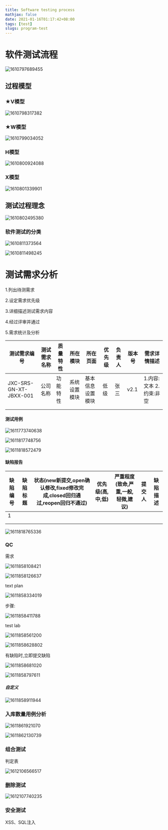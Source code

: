 ```yaml
---
title: Software testing process
mathjax: false
date: 2021-01-16T01:17:42+08:00
tags: [test]
slugs: program-test
---
```


# 软件测试流程

![1610797689455](https://cdn.kayleh.top/gh/kayleh/cdn3/软件测试流程/1610797689455.png)

## 过程模型

### ★V模型

![1610798317382](https://cdn.kayleh.top/gh/kayleh/cdn3/软件测试流程/1610798317382.png)

### ★W模型

![1610799034052](https://cdn.kayleh.top/gh/kayleh/cdn3/软件测试流程/1610799034052.png)

### H模型

![1610800924088](https://cdn.kayleh.top/gh/kayleh/cdn3/软件测试流程/1610800924088.png)

### X模型

![1610801339901](https://cdn.kayleh.top/gh/kayleh/cdn3/软件测试流程/1610801339901.png)

## 测试过程理念

![1610802495380](https://cdn.kayleh.top/gh/kayleh/cdn3/软件测试流程/1610802495380.png)

### 软件测试的分类

![1610811373564](https://cdn.kayleh.top/gh/kayleh/cdn3/软件测试流程/1610811373564.png)

![1610811498245](https://cdn.kayleh.top/gh/kayleh/cdn3/软件测试流程/1610811498245.png)

# 测试需求分析

1.列出待测需求

2.设定需求优先级

3.详细描述测试需求内容

4.经过评审并通过

5.需求统计及分析

| 测试需求编号           | 测试需求名称 | 质量特性 | 所在模块     | 所在页面         | 优先级 | 负责人 | 版本号 | 需求详情描述                   |
| ---------------------- | ------------ | -------- | ------------ | ---------------- | ------ | ------ | ------ | ------------------------------ |
| JXC-SRS-GN-XT-JBXX-001 | 公司名称     | 功能特性 | 系统设置模块 | 基本信息设置模块 | 低级   | 张三   | v2.1   | 1.内容:文本        2.约束:非空 |
|                        |              |          |              |                  |        |        |        |                                |
|                        |              |          |              |                  |        |        |        |                                |

#### 测试用例

![1611773740638](D:\Blog\source\_posts\软件测试流程\1611773740638.png)

![1611817748756](D:\Blog\source\_posts\软件测试流程\1611817748756.png)

![1611818572479](D:\Blog\source\_posts\软件测试流程\1611818572479.png)

#### 缺陷报告

| 缺陷编号 | 缺陷标题 | 状态(new新提交,open确认修改,fixed修改完成,closed回归通过,reopen回归不通过) | 优先级(高,中,低) | 严重程度(致命,严重,一般,轻微,建议) | 提交人 | 缺陷描述 |
| -------- | -------- | ------------------------------------------------------------ | ---------------- | ---------------------------------- | ------ | -------- |
| 1        |          |                                                              |                  |                                    |        |          |
|          |          |                                                              |                  |                                    |        |          |
|          |          |                                                              |                  |                                    |        |          |

![1611818765336](D:\Blog\source\_posts\软件测试流程\1611818765336.png)

### QC

需求

![1611858108421](D:\Blog\source\_posts\软件测试流程\1611858108421.png)

![1611858126637](D:\Blog\source\_posts\软件测试流程\1611858126637.png)

text plan

![1611858334019](D:\Blog\source\_posts\软件测试流程\1611858334019.png)

步骤:

![1611858411788](D:\Blog\source\_posts\软件测试流程\1611858411788.png)

test lab

![1611858561200](D:\Blog\source\_posts\软件测试流程\1611858561200.png)

![1611858628802](D:\Blog\source\_posts\软件测试流程\1611858628802.png)

有缺陷时,立即提交缺陷

![1611858681020](D:\Blog\source\_posts\软件测试流程\1611858681020.png)

![1611858797611](D:\Blog\source\_posts\软件测试流程\1611858797611.png)

##### 自定义

![1611858911944](D:\Blog\source\_posts\软件测试流程\1611858911944.png)

### 入库数量用例分析

![1611861921070](D:\Blog\source\_posts\软件测试流程\1611861921070.png)

![1611862130739](D:\Blog\source\_posts\软件测试流程\1611862130739.png)

### 组合测试

判定表

![1612106566517](D:\Blog\source\_posts\软件测试流程\1612106566517.png)

### 删除测试

![1612107740235](D:\Blog\source\_posts\软件测试流程\1612107740235.png)

### 安全测试

XSS、SQL注入
